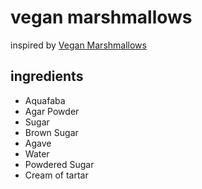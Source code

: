 # vegan marshmallows

inspired by [Vegan Marshmallows](https://thehiddenveggies.com/vegan-marshmallows/)

## ingredients

- Aquafaba
- Agar Powder
- Sugar
- Brown Sugar
- Agave
- Water
- Powdered Sugar
- Cream of tartar
